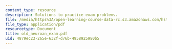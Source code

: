 ```yaml
---
content_type: resource
description: Solutions to practice exam problems.
file: /media/https%3A/open-learning-course-data-rc.s3.amazonaws.com/hst-131-introduction-to-neuroscience-fall-2005/4879ec23265e632fd76b4958925980b5_old_neuroan_exam.pdf
file_type: application/pdf
resourcetype: Document
title: old_neuroan_exam.pdf
uid: 4879ec23-265e-632f-d76b-4958925980b5
---
```

